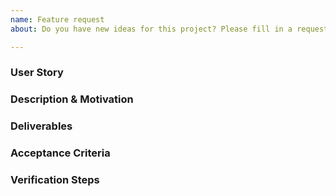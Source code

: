 ```yaml
---
name: Feature request
about: Do you have new ideas for this project? Please fill in a request. 

---
```


### User Story
<!--- Add a user story in the format -->
<!--- As a [user], I want [goal] so that [reason]. -->

### Description & Motivation
<!--- Describe the feature and name the business value of it. -->

### Deliverables
<!--- What needs to be done? Example: -->
<!--- Code changes -->
<!--- Documentation update -->
<!--- Follow up issues -->

### Acceptance Criteria
<!--- A list of criteria to be used as requirements for implementation. Example: -->
<!--- Multiple languages are supported -->
<!--- The description field accepts and verifies HTML -->
<!--- Maximum allowed time for responding is 200ms. -->

### Verification Steps
<!--- Steps used to verify this story, including instruction for setup. -->